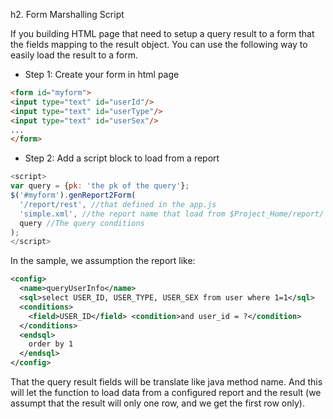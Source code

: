 h2. Form Marshalling Script

If you building HTML page that need to setup a query result to a form that the fields mapping to the result object. You can use the following way to easily load the result to a form.

* Step 1: Create your form in html page

```html
<form id="myform">
<input type="text" id="userId"/>
<input type="text" id="userType"/>
<input type="text" id="userSex"/>
...
</form>
```

* Step 2: Add a script block to load from a report

```js
<script>
var query = {pk: 'the pk of the query'};
$('#myform').genReport2Form(
  '/report/rest', //that defined in the app.js
  'simple.xml', //the report name that load from $Project_Home/report/
  query //The query conditions
);
</script>
```

In the sample, we assumption the report like:

```xml
<config>
  <name>queryUserInfo</name>
  <sql>select USER_ID, USER_TYPE, USER_SEX from user where 1=1</sql>
  <conditions>
    <field>USER_ID</field> <condition>and user_id = ?</condition>
  </conditions>
  <endsql>
    order by 1
  </endsql>
</config>
```

That the query result fields will be translate like java method name. And this will let the function to load data from a configured report and the result (we assumpt that the result will only one row, and we get the first row only). 
